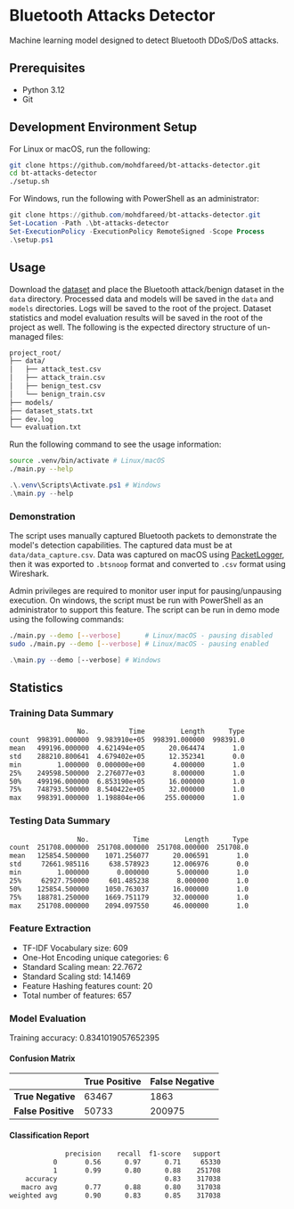 # Bluetooth Attacks Detector

Machine learning model designed to detect Bluetooth DDoS/DoS attacks.

## Prerequisites

- Python 3.12
- Git

## Development Environment Setup

For Linux or macOS, run the following:

```sh
git clone https://github.com/mohdfareed/bt-attacks-detector.git
cd bt-attacks-detector
./setup.sh
```

For Windows, run the following with PowerShell as an administrator:

```ps1
git clone https://github.com/mohdfareed/bt-attacks-detector.git
Set-Location -Path .\bt-attacks-detector
Set-ExecutionPolicy -ExecutionPolicy RemoteSigned -Scope Process
.\setup.ps1
```

## Usage

<!-- TODO: update dataset download instructions -->

Download the [dataset](https://www.unb.ca/cic/datasets/iomt-dataset-2024.html)
and place the Bluetooth attack/benign dataset in the `data` directory.
Processed data and models will be saved in the `data` and `models` directories.
Logs will be saved to the root of the project. Dataset statistics and model
evaluation results will be saved in the root of the project as well. The
following is the expected directory structure of un-managed files:

```txt
project_root/
├── data/
│   ├── attack_test.csv
│   ├── attack_train.csv
│   ├── benign_test.csv
│   └── benign_train.csv
├── models/
├── dataset_stats.txt
├── dev.log
└── evaluation.txt
```

Run the following command to see the usage information:

```sh
source .venv/bin/activate # Linux/macOS
./main.py --help
```

```ps1
.\.venv\Scripts\Activate.ps1 # Windows
.\main.py --help
```

### Demonstration

The script uses manually captured Bluetooth packets to demonstrate the model's
detection capabilities. The captured data must be at `data/data_capture.csv`.
Data was captured on macOS using
[PacketLogger](https://www.bluetooth.com/blog/a-new-way-to-debug-iosbluetooth-applications/),
then it was exported to `.btsnoop` format and converted to `.csv` format using
Wireshark.

Admin privileges are required to monitor user input for pausing/unpausing
execution. On windows, the script must be run with PowerShell as an
administrator to support this feature. The script can be run in demo mode using
the following commands:

```sh
./main.py --demo [--verbose]      # Linux/macOS - pausing disabled
sudo ./main.py --demo [--verbose] # Linux/macOS - pausing enabled
```

```ps1
.\main.py --demo [--verbose] # Windows
```

## Statistics

### Training Data Summary

```txt
                 No.          Time         Length      Type
count  998391.000000  9.983910e+05  998391.000000  998391.0
mean   499196.000000  4.621494e+05      20.064474       1.0
std    288210.800641  4.679402e+05      12.352341       0.0
min         1.000000  0.000000e+00       4.000000       1.0
25%    249598.500000  2.276077e+03       8.000000       1.0
50%    499196.000000  6.853190e+05      16.000000       1.0
75%    748793.500000  8.540422e+05      32.000000       1.0
max    998391.000000  1.198804e+06     255.000000       1.0
```

### Testing Data Summary

```txt
                 No.           Time         Length      Type
count  251708.000000  251708.000000  251708.000000  251708.0
mean   125854.500000    1071.256077      20.006591       1.0
std     72661.985116     638.578923      12.006976       0.0
min         1.000000       0.000000       5.000000       1.0
25%     62927.750000     601.485238       8.000000       1.0
50%    125854.500000    1050.763037      16.000000       1.0
75%    188781.250000    1669.751179      32.000000       1.0
max    251708.000000    2094.097550      46.000000       1.0
```

### Feature Extraction

- TF-IDF Vocabulary size: 609
- One-Hot Encoding unique categories: 6
- Standard Scaling mean: 22.7672
- Standard Scaling std: 14.1469
- Feature Hashing features count: 20
- Total number of features: 657

### Model Evaluation

Training accuracy: 0.8341019057652395

#### Confusion Matrix

|                    | **True Positive** | **False Negative** |
| ------------------ | ----------------- | ------------------ |
| **True Negative**  | 63467             | 1863               |
| **False Positive** | 50733             | 200975             |

#### Classification Report

```txt
              precision    recall  f1-score   support
           0       0.56      0.97      0.71     65330
           1       0.99      0.80      0.88    251708
    accuracy                           0.83    317038
   macro avg       0.77      0.88      0.80    317038
weighted avg       0.90      0.83      0.85    317038
```

